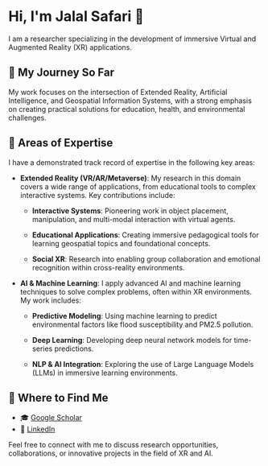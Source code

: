 # Hi, I'm Jalal Safari 👋
I am a researcher specializing in the development of immersive Virtual and Augmented Reality (XR) applications.

## 🧭 My Journey So Far
My work focuses on the intersection of Extended Reality, Artificial Intelligence, and Geospatial Information Systems, with a strong emphasis on creating practical solutions for education, health, and environmental challenges.

## 🧠 Areas of Expertise
I have a demonstrated track record of expertise in the following key areas:

- **Extended Reality (VR/AR/Metaverse)**: My research in this domain covers a wide range of applications, from educational tools to complex interactive systems. Key contributions include:

  - **Interactive Systems**: Pioneering work in object placement, manipulation, and multi-modal interaction with virtual agents.

  - **Educational Applications**: Creating immersive pedagogical tools for learning geospatial topics and foundational concepts.

  - **Social XR**: Research into enabling group collaboration and emotional recognition within cross-reality environments.

- **AI & Machine Learning**: I apply advanced AI and machine learning techniques to solve complex problems, often within XR environments. My work includes:

  - **Predictive Modeling**: Using machine learning to predict environmental factors like flood susceptibility and PM2.5 pollution.

  - **Deep Learning**: Developing deep neural network models for time-series predictions.

  - **NLP & AI Integration**: Exploring the use of Large Language Models (LLMs) in immersive learning environments.


## 🔗 Where to Find Me
- 🎓 [Google Scholar](https://scholar.google.com/citations?user=eFFwkyIAAAAJ&hl=en&authuser=2)
- 💼 [LinkedIn](https://www.linkedin.com/in/jaysafari/)


Feel free to connect with me to discuss research opportunities, collaborations, or innovative projects in the field of XR and AI.
<!--
**jaysafari/jaysafari** is a ✨ _special_ ✨ repository because its `README.md` (this file) appears on your GitHub profile.

Here are some ideas to get you started:

- 🔭 I’m currently working on ...
- 🌱 I’m currently learning ...
- 👯 I’m looking to collaborate on ...
- 🤔 I’m looking for help with ...
- 💬 Ask me about ...
- 📫 How to reach me: ...
- 😄 Pronouns: ...
- ⚡ Fun fact: ...
-->

